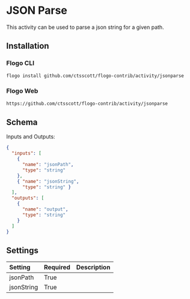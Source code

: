 # JSON Parse
This activity can be used to parse a json string for a given path.

## Installation
### Flogo CLI
```bash
flogo install github.com/ctsscott/flogo-contrib/activity/jsonparse
```

### Flogo Web
```bash
https://github.com/ctsscott/flogo-contrib/activity/jsonparse
```

## Schema
Inputs and Outputs:

```json
{
  "inputs": [
    {
      "name": "jsonPath",
      "type": "string"
    },
    { "name": "jsonString", 
      "type": "string" }
  ],
  "outputs": [
    {
      "name": "output",
      "type": "string"
    }
  ]
}
```
## Settings
| Setting        | Required | Description |
|:---------------|:---------|:------------|
| jsonPath       | True     |             |         
| jsonString     | True     | 